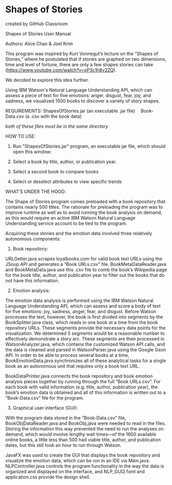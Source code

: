 # Shapes of Stories
created by GitHub Classroom
 

Shapes of Stories
User Manual


Authors:  Alice Chao & Joel Krim


This program was inspired by Kurt Vonnegut’s lecture on the “Shapes of Stories,” where he postulated that if stories are graphed on two dimensions, time and level of fortune, there are only a few shapes stories can take (https://www.youtube.com/watch?v=oP3c1h8v2ZQ).  

We decided to explore this idea further.  

Using IBM Watson's Natural Language Understanding API, which can assess a piece of text for five emotions: anger, disgust, fear, joy, and sadness, we visualized 1500 books to discover a variety of story shapes.  



REQUIREMENTS:
ShapesOfStories.jar 		(an executable .jar file) 
Book-Data.csv			(a .csv with the book data)

*both of these files must be in the same directory*



HOW TO USE:

1. Run "ShapesOfStories.jar" program, an executable jar file, which should open this window:
 

2. Select a book by title, author, or publication year.

 
3. Select a second book to compare books


4. Select or deselect attributes to view specific trends


 
WHAT’S UNDER THE HOOD:

The Shape of Stories program comes preloaded with a book repository that contains nearly 500 titles.  The rationale for preloading the program was to improve runtime as well as to avoid running the book analysis on demand, as this would require an active IBM Watson Natural Language Understanding service account to be tied to the program. 

Acquiring these stories and the emotion data involved three relatively autonomous components:

1.	Book repository:  

URLGetter.java scrapes loyalbooks.com for valid book text URLs using the JSoup API and generates a “Book URLs.csv” file.  BookMetaDataReader.java and BookMetaData.java use this .csv file to comb the book’s Wikipedia page for the book title, author, and publication year to filter out the books that do not have this information.

2.	Emotion analysis:

The emotion data analysis is performed using the IBM Watson Natural Language Understanding API, which can assess and score a body of text for five emotions: joy, sadness, anger, fear, and disgust.  Before Watson processes the text, however, the book is first divided into segments by the BookSplitter.java class, which reads in one book at a time from the book repository URLs.  These segments provide the necessary data points for the visualization.  We determined 5 segments would be a reasonable number to effectively demonstrate a story arc.  These segments are then processed in WatsonAnalyzer.java, which contains the customized Watson API calls, and the data is cleaned and parsed in WatsonParser.java using the Google Gson API.  In order to be able to process several books at a time, BookEmotionData.java synchronizes all of these analytical tasks for a single book as an autonomous unit that requires only a book text URL.  

BookDataPrinter.java connects the book repository and book emotion analysis pieces together by running through the full “Book URLs.csv”.  For each book with valid information (e.g. title, author, publication year), the book’s emotion data is obtained and all of this information is written out to a “Book-Data.csv” file for the program.

3.	Graphical user interface (GUI):

With the program data stored in the “Book-Data.csv” file, BookObjDataReader.java and BookObj.java were needed to read in the files.  Storing the information this way prevented the need to run the analyses on demand, which would involve lengthy wait times—of the 1600 available online books, a little less than 500 had viable title, author, and publication dates, but this still took an hour to run through Watson.  

JavaFX was used to create the GUI that displays the book repository and visualize the emotion data, which can be run in an IDE via Main.java.  NLPController.java controls the program functionality in the way the data is organized and displayed on the interface, and NLP_GUI2.fxml and application.css provide the design shell.  



